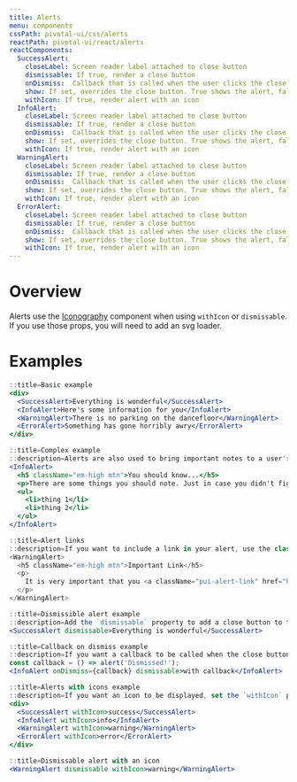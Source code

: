 ```yaml
---
title: Alerts
menu: components
cssPath: pivotal-ui/css/alerts
reactPath: pivotal-ui/react/alerts
reactComponents:
  SuccessAlert:
    closeLabel: Screen reader label attached to close button
    dismissable: If true, render a close button
    onDismiss:  Callback that is called when the user clicks the close button
    show: If set, overrides the close button. True shows the alert, false hides the alert.
    withIcon: If true, render alert with an icon
  InfoAlert:
    closeLabel: Screen reader label attached to close button
    dismissable: If true, render a close button
    onDismiss:  Callback that is called when the user clicks the close button
    show: If set, overrides the close button. True shows the alert, false hides the alert.
    withIcon: If true, render alert with an icon
  WarningAlert:
    closeLabel: Screen reader label attached to close button
    dismissable: If true, render a close button
    onDismiss:  Callback that is called when the user clicks the close button
    show: If set, overrides the close button. True shows the alert, false hides the alert.
    withIcon: If true, render alert with an icon
  ErrorAlert:
    closeLabel: Screen reader label attached to close button
    dismissable: If true, render a close button
    onDismiss:  Callback that is called when the user clicks the close button
    show: If set, overrides the close button. True shows the alert, false hides the alert.
    withIcon: If true, render alert with an icon
---
```


# Overview

Alerts use the [Iconography](/icons) component when using `withIcon` or `dismissable`. If you use those props, you will need to add an svg loader.

# Examples

```jsx
::title=Basic example
<div>
  <SuccessAlert>Everything is wonderful</SuccessAlert>
  <InfoAlert>Here's some information for you</InfoAlert>
  <WarningAlert>There is no parking on the dancefloor</WarningAlert>
  <ErrorAlert>Something has gone horribly awry</ErrorAlert>
</div>
```

```jsx
::title=Complex example
::description=Alerts are also used to bring important notes to a user's attention. If the content of your alert is a little more complicated, we would recommend using headings coupled with the content.
<InfoAlert>
  <h5 className="em-high mtn">You should know...</h5>
  <p>There are some things you should note. Just in case you didn't figure it out already.</p>
  <ul>
    <li>thing 1</li>
    <li>thing 2</li>
  </ul>
</InfoAlert>
```

```jsx
::title=Alert links
::description=If you want to include a link in your alert, use the class `pui-alert-link`.
<WarningAlert>
  <h5 className="em-high mtn">Important Link</h5>
  <p>
    It is very important that you <a className="pui-alert-link" href="http://www.example.com/">click here</a>
  </p>
</WarningAlert>
```

```jsx
::title=Dismissible alert example
::description=Add the `dismissable` property to add a close button to the alert.
<SuccessAlert dismissable>Everything is wonderful</SuccessAlert>
```

```jsx
::title=Callback on dismiss example
::description=If you want a callback to be called when the close button is clicked, set the `onDismiss` property to that callback.
const callback = () => alert('Dismissed!');
<InfoAlert onDismiss={callback} dismissable>with callback</InfoAlert>
```

```jsx
::title=Alerts with icons example
::description=If you want an icon to be displayed, set the `withIcon` property.
<div>
  <SuccessAlert withIcon>success</SuccessAlert>
  <InfoAlert withIcon>info</InfoAlert>
  <WarningAlert withIcon>warning</WarningAlert>
  <ErrorAlert withIcon>error</ErrorAlert>
</div>
```

```jsx
::title=Dismissable alert with an icon
<WarningAlert dismissable withIcon>warning</WarningAlert>
```

<!--
## Props

Property | Required | Type | Default | Description
---------|----------|------|---------|------------
closeLabel  | no | Node     | 'Close alert' | Screen reader label attached to close button
dismissable | no | Boolean  | false         | If true, render a close button
onDismiss   | no | Function |               | Callback that is called when the user clicks the close button
show        | no | Boolean  |               | If set, overrides the close button. True shows the alert, false hides the alert.
withIcon    | no | Boolean  | false         | If true, render alert with an icon
-->